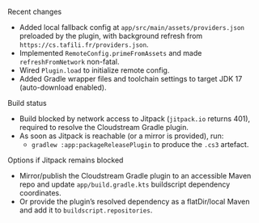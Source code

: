Recent changes

- Added local fallback config at `app/src/main/assets/providers.json` preloaded by the plugin, with background refresh from `https://cs.tafili.fr/providers.json`.
- Implemented `RemoteConfig.primeFromAssets` and made `refreshFromNetwork` non-fatal.
- Wired `Plugin.load` to initialize remote config.
- Added Gradle wrapper files and toolchain settings to target JDK 17 (auto-download enabled).

Build status

- Build blocked by network access to Jitpack (`jitpack.io` returns 401), required to resolve the Cloudstream Gradle plugin.
- As soon as Jitpack is reachable (or a mirror is provided), run:
  - `gradlew :app:packageReleasePlugin` to produce the `.cs3` artefact.

Options if Jitpack remains blocked

- Mirror/publish the Cloudstream Gradle plugin to an accessible Maven repo and update `app/build.gradle.kts` buildscript dependency coordinates.
- Or provide the plugin’s resolved dependency as a flatDir/local Maven and add it to `buildscript.repositories`.

